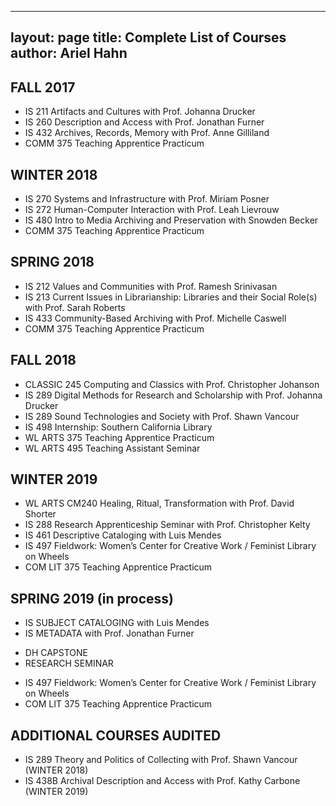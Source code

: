 
---
layout: page
title: Complete List of Courses
author: Ariel Hahn
---

## FALL 2017
- IS 211 Artifacts and Cultures with Prof. Johanna Drucker
- IS 260 Description and Access with Prof. Jonathan Furner
- IS 432 Archives, Records, Memory with Prof. Anne Gilliland
- COMM 375 Teaching Apprentice Practicum

## WINTER 2018
- IS 270 Systems and Infrastructure with Prof. Miriam Posner 
- IS 272 Human-Computer Interaction with Prof. Leah Lievrouw 
- IS 480 Intro to Media Archiving and Preservation with Snowden Becker
- COMM 375 Teaching Apprentice Practicum

## SPRING 2018
- IS 212 Values and Communities with Prof. Ramesh Srinivasan 
- IS 213 Current Issues in Librarianship: Libraries and their Social Role(s) with Prof. Sarah Roberts
- IS 433 Community-Based Archiving with Prof. Michelle Caswell 
- COMM 375 Teaching Apprentice Practicum

## FALL 2018
- CLASSIC 245 Computing and Classics with Prof. Christopher Johanson
- IS 289 Digital Methods for Research and Scholarship with Prof. Johanna Drucker
- IS 289 Sound Technologies and Society with Prof. Shawn Vancour
- IS 498 Internship: Southern California Library
- WL ARTS 375 Teaching Apprentice Practicum
- WL ARTS 495 Teaching Assistant Seminar

## WINTER 2019
- WL ARTS CM240 Healing, Ritual, Transformation with Prof. David Shorter
- IS 288 Research Apprenticeship Seminar with Prof. Christopher Kelty
- IS 461 Descriptive Cataloging with Luis Mendes
- IS 497 Fieldwork: Women’s Center for Creative Work / Feminist Library on Wheels 
- COM LIT 375 Teaching Apprentice Practicum

## SPRING 2019 (in process) 
- IS SUBJECT CATALOGING with Luis Mendes
- IS METADATA with Prof. Jonathan Furner 
* DH CAPSTONE
* RESEARCH SEMINAR
- IS 497 Fieldwork: Women’s Center for Creative Work / Feminist Library on Wheels 
- COM LIT 375 Teaching Apprentice Practicum

## ADDITIONAL COURSES AUDITED
- IS 289 Theory and Politics of Collecting with Prof. Shawn Vancour (WINTER 2018)
- IS 438B Archival Description and Access with Prof. Kathy Carbone (WINTER 2019) 
